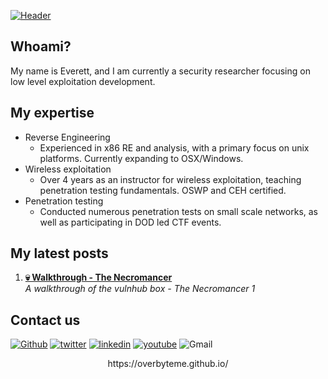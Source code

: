 [![Header]( "Header")](https://overbyteme.github.io/)

## Whoami?

My name is Everett, and I am currently a security researcher focusing on low level exploitation development.

## My expertise

- Reverse Engineering
  -  Experienced in x86 RE and analysis, with a primary focus on unix platforms. Currently expanding to OSX/Windows.
- Wireless exploitation
  -  Over 4 years as an instructor for wireless exploitation, teaching penetration testing fundamentals. OSWP and CEH certified.
- Penetration testing
  -  Conducted numerous penetration tests on small scale networks, as well as participating in DOD led CTF events.

## My latest posts

1. **[💀 Walkthrough - The Necromancer](https://overbyteme.github.io/posts/necromancer1/)** <br> *A walkthrough of the vulnhub box - The Necromancer 1*

## Contact us

[<img alt="Github" src="https://img.shields.io/badge/GitHub-%2312100E.svg?&style=for-the-badge&logo=Github&logoColor=white" />](https://github.com/creativetimofficial) [<img alt="twitter" src="https://img.shields.io/badge/twitter-%231DA1F2.svg?&style=for-the-badge&logo=twitter&logoColor=white" />](https://twitter.com/CreativeTim) [<img alt="linkedin" src="https://img.shields.io/badge/linkedin-%230077B5.svg?&style=for-the-badge&logo=linkedin&logoColor=white" />](https://www.linkedin.com/in/creative-tim-1b54778b) [<img alt="youtube" src="https://img.shields.io/badge/YouTube-FF0000?style=for-the-badge&logo=youtube&logoColor=white" />](https://www.youtube.com/channel/UCVyTG4sCw-rOvB9oHkzZD1w) <img alt="Gmail" src="https://img.shields.io/badge/Gmail-D14836?style=for-the-badge&logo=gmail&logoColor=white" />

<p align="center">
https://overbyteme.github.io/
</p>
